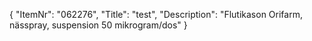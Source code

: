 {
  "ItemNr": "062276",
  "Title": "test",
  "Description": "Flutikason Orifarm, nässpray, suspension 50 mikrogram/dos"
}